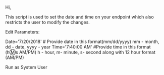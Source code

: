 Hi,

This script is used to set the date and time on your endpoint which also restricts the user to modify the changes.

Edit Parameters:

Date='7/20/2018' # Provide date in this format(mm/dd/yyyy) mm - month, dd - date, yyyy - year
Time='7:40:00 AM' #Provide time in this format (h:m:s AM/PM) h - hour, m- minute, s- second along with 12 hour format (AM/PM) 

Run as System User